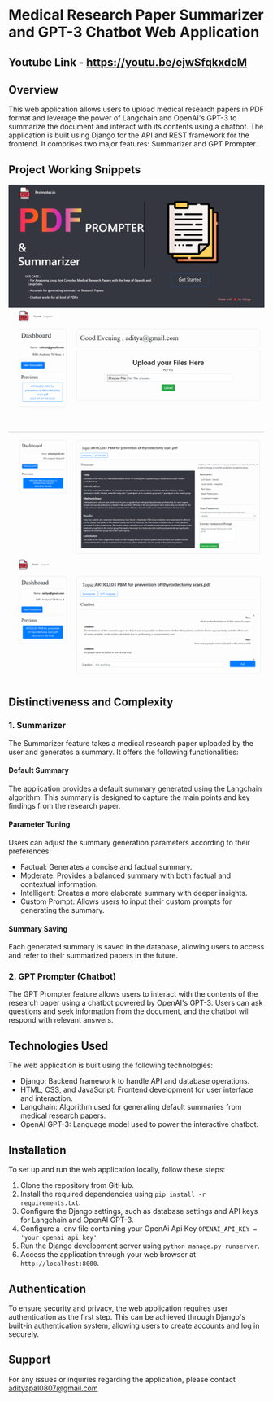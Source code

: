 # Medical Research Paper Summarizer and GPT-3 Chatbot Web Application

## Youtube Link - https://youtu.be/ejwSfqkxdcM

## Overview

This web application allows users to upload medical research papers in PDF format and leverage the power of Langchain and OpenAI's GPT-3 to summarize the document and interact with its contents using a chatbot. The application is built using Django for the API and REST framework for the frontend. It comprises two major features: Summarizer and GPT Prompter.

## Project Working Snippets


![Home Page](Github_Snippets/1.png) ![Dashboard](Github_Snippets/2.png) ![Summarizer](Github_Snippets/3.png) ![GPT Prompter](Github_Snippets/4.png)

## Distinctiveness and Complexity

### 1. Summarizer

The Summarizer feature takes a medical research paper uploaded by the user and generates a summary. It offers the following functionalities:

#### Default Summary

The application provides a default summary generated using the Langchain algorithm. This summary is designed to capture the main points and key findings from the research paper.

#### Parameter Tuning

Users can adjust the summary generation parameters according to their preferences:

- Factual: Generates a concise and factual summary.
- Moderate: Provides a balanced summary with both factual and contextual information.
- Intelligent: Creates a more elaborate summary with deeper insights.
- Custom Prompt: Allows users to input their custom prompts for generating the summary.

#### Summary Saving

Each generated summary is saved in the database, allowing users to access and refer to their summarized papers in the future.

### 2. GPT Prompter (Chatbot)

The GPT Prompter feature allows users to interact with the contents of the research paper using a chatbot powered by OpenAI's GPT-3. Users can ask questions and seek information from the document, and the chatbot will respond with relevant answers.

## Technologies Used

The web application is built using the following technologies:

- Django: Backend framework to handle API and database operations.
- HTML, CSS, and JavaScript: Frontend development for user interface and interaction.
- Langchain: Algorithm used for generating default summaries from medical research papers.
- OpenAI GPT-3: Language model used to power the interactive chatbot.

## Installation

To set up and run the web application locally, follow these steps:

1. Clone the repository from GitHub.
2. Install the required dependencies using `pip install -r requirements.txt`.
3. Configure the Django settings, such as database settings and API keys for Langchain and OpenAI GPT-3.
4. Configure a .env file containing your OpenAi Api Key `OPENAI_API_KEY = 'your openai api key'`
5. Run the Django development server using `python manage.py runserver`.
6. Access the application through your web browser at `http://localhost:8000`.

## Authentication

To ensure security and privacy, the web application requires user authentication as the first step. This can be achieved through Django's built-in authentication system, allowing users to create accounts and log in securely.

## Support

For any issues or inquiries regarding the application, please contact adityapal0807@gmail.com 
